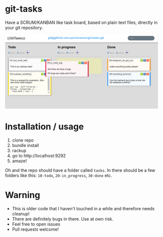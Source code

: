 # git-tasks

Have a SCRUM/KANBAN like task board, based on plain text files, directly in your git repository.


![screenshot](https://github.com/pachacamac/git-tasks/blob/master/screenshot.png?raw=true)


# Installation / usage

1. clone repo
2. bundle install
3. rackup
4. go to http://localhost:9292
5. amaze!

Oh and the repo should have a folder called `tasks`. In there should be a few folders like this: `10-todo`, `20-in_progress`, `30-done` etc.


# Warning

* This is older code that I haven't touched in a while and therefore needs cleanup!
* There are definitely bugs in there. Use at own risk.
* Feel free to open issues
* Pull requests welcome!
